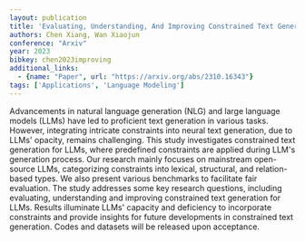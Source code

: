 ```yaml
---
layout: publication
title: 'Evaluating, Understanding, And Improving Constrained Text Generation For Large Language Models'
authors: Chen Xiang, Wan Xiaojun
conference: "Arxiv"
year: 2023
bibkey: chen2023improving
additional_links:
  - {name: "Paper", url: "https://arxiv.org/abs/2310.16343"}
tags: ['Applications', 'Language Modeling']
---
```

Advancements in natural language generation (NLG) and large language models (LLMs) have led to proficient text generation in various tasks. However, integrating intricate constraints into neural text generation, due to LLMs' opacity, remains challenging. This study investigates constrained text generation for LLMs, where predefined constraints are applied during LLM's generation process. Our research mainly focuses on mainstream open-source LLMs, categorizing constraints into lexical, structural, and relation-based types. We also present various benchmarks to facilitate fair evaluation. The study addresses some key research questions, including evaluating, understanding and improving constrained text generation for LLMs. Results illuminate LLMs' capacity and deficiency to incorporate constraints and provide insights for future developments in constrained text generation. Codes and datasets will be released upon acceptance.
